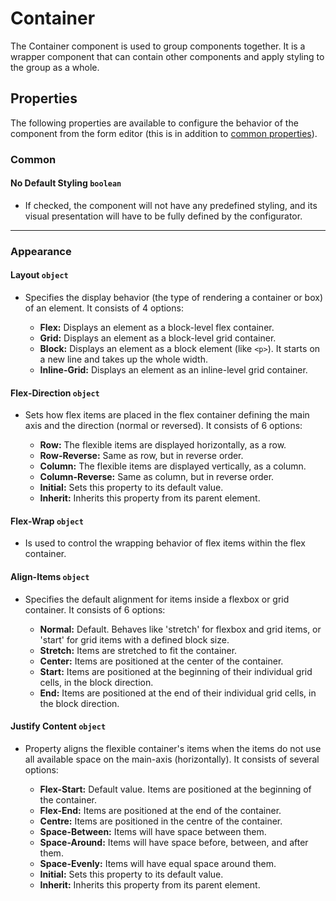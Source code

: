 # Container

The Container component is used to group components together. It is a wrapper component that can contain other components and apply styling to the group as a whole.

## Properties

The following properties are available to configure the behavior of the component from the form editor (this is in addition to [common properties](/docs/front-end-basics/form-components/common-component-properties)).

[//]: # '<iframe width="100%" height="500" src="https://pd-docs-adminportal-test.shesha.dev/shesha/forms-designer/?id=21208187-d0bf-40e8-a749-fa9def96f5ec" title="Container Component" ></iframe>'

### Common

#### **No Default Styling** `boolean`

- If checked, the component will not have any predefined styling, and its visual presentation will have to be fully defined by the configurator.

___

### Appearance

#### **Layout** `object`
- Specifies the display behavior (the type of rendering a container or box) of an element. It consists of 4 options:

  - **Flex:** Displays an element as a block-level flex container.
  - **Grid:** Displays an element as a block-level grid container.
  - **Block:** Displays an element as a block element (like `<p>`). It starts on a new line and takes up the whole width.
  - **Inline-Grid:** Displays an element as an inline-level grid container.

#### **Flex-Direction** `object`

- Sets how flex items are placed in the flex container defining the main axis and the direction (normal or reversed). It consists of 6 options:

  - **Row:** The flexible items are displayed horizontally, as a row.
  - **Row-Reverse:** Same as row, but in reverse order.
  - **Column:** The flexible items are displayed vertically, as a column.
  - **Column-Reverse:** Same as column, but in reverse order.
  - **Initial:** Sets this property to its default value.
  - **Inherit:** Inherits this property from its parent element.

#### **Flex-Wrap** `object`

- Is used to control the wrapping behavior of flex items within the flex container.

#### **Align-Items** `object`

- Specifies the default alignment for items inside a flexbox or grid container. It consists of 6 options:

  - **Normal:** Default. Behaves like 'stretch' for flexbox and grid items, or 'start' for grid items with a defined block size.
  - **Stretch:** Items are stretched to fit the container.
  - **Center:** Items are positioned at the center of the container.
  - **Start:** Items are positioned at the beginning of their individual grid cells, in the block direction.
  - **End:** Items are positioned at the end of their individual grid cells, in the block direction.

#### **Justify Content** `object`

- Property aligns the flexible container's items when the items do not use all available space on the main-axis (horizontally). It consists of several options:

  - **Flex-Start:** Default value. Items are positioned at the beginning of the container.
  - **Flex-End:** Items are positioned at the end of the container.
  - **Centre:** Items are positioned in the centre of the container.
  - **Space-Between:** Items will have space between them.
  - **Space-Around:** Items will have space before, between, and after them.
  - **Space-Evenly:** Items will have equal space around them.
  - **Initial:** Sets this property to its default value.
  - **Inherit:** Inherits this property from its parent element.